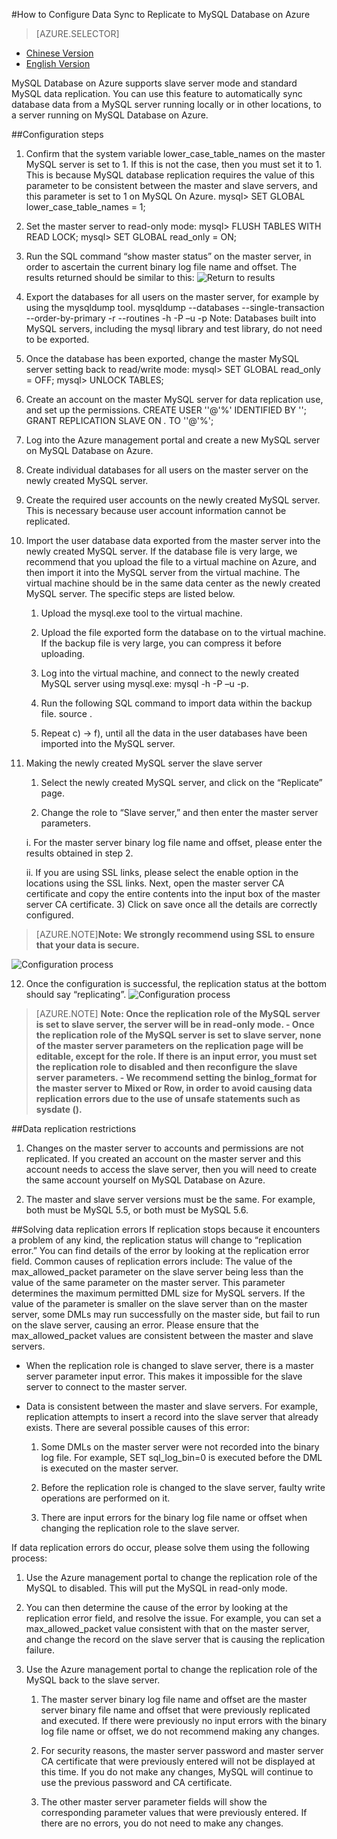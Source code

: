<properties linkid="" urlDisplayName="" pageTitle="How to Configure Data Sync to Replicate to MySQL Database on Azure – Azure Cloud" metaKeywords="Azure 云,技术文档,文档与资源,MySQL,数据库,服务限制,数据复制，Azure MySQL, MySQL PaaS,Azure MySQL PaaS, Azure MySQL Service, Azure RDS" description="Helps you to understand how to use the data sync function to replicate local MySQL instances to the cloud." metaCanonical="" services="MySQL" documentationCenter="Services" title="" authors="" solutions="" manager="" editor="" />

<tags ms.service="mysql" ms.date="" wacn.date="09/16/2015"/>

#How to Configure Data Sync to Replicate to MySQL Database on Azure
> [AZURE.SELECTOR]
- [Chinese Version](/documentation/articles/mysql-database-data-replication)
- [English Version](/documentation/articles/mysql-database-enus-data-replication)

MySQL Database on Azure supports slave server mode and standard MySQL data replication. You can use this feature to automatically sync database data from a MySQL server running locally or in other locations, to a server running on MySQL Database on Azure.

##Configuration steps
1.	Confirm that the system variable lower_case_table_names on the master MySQL server is set to 1. If this is not the case, then you must set it to 1. This is because MySQL database replication requires the value of this parameter to be consistent between the master and slave servers, and this parameter is set to 1 on MySQL On Azure. mysql> SET GLOBAL lower_case_table_names = 1;
2.	Set the master server to read-only mode: mysql> FLUSH TABLES WITH READ LOCK; mysql> SET GLOBAL read_only = ON;
3.	Run the SQL command “show master status” on the master server, in order to ascertain the current binary log file name and offset. The results returned should be similar to this: ![Return to results](./media/mysql-database-data-replication/packet.png)

4.	Export the databases for all users on the master server, for example by using the mysqldump tool. mysqldump --databases <database name> --single-transaction --order-by-primary -r <backup file name> --routines -h<server address> -P<port number> –u<username> -p<password> Note: Databases built into MySQL servers, including the mysql library and test library, do not need to be exported.
5.	Once the database has been exported, change the master MySQL server setting back to read/write mode: mysql> SET GLOBAL read_only = OFF; mysql> UNLOCK TABLES;  
6.	Create an account on the master MySQL server for data replication use, and set up the permissions. CREATE USER '<your user>'@'%' IDENTIFIED BY '<your password>'; GRANT REPLICATION SLAVE ON *.* TO '<your user>'@'%';
7.	Log into the Azure management portal and create a new MySQL server on MySQL Database on Azure.
8.	Create individual databases for all users on the master server on the newly created MySQL server.
9.	Create the required user accounts on the newly created MySQL server. This is necessary because user account information cannot be replicated.
10.	Import the user database data exported from the master server into the newly created MySQL server. If the database file is very large, we recommend that you upload the file to a virtual machine on Azure, and then import it into the MySQL server from the virtual machine. The virtual machine should be in the same data center as the newly created MySQL server. The specific steps are listed below.

	1) Upload the mysql.exe tool to the virtual machine.

	2) Upload the file exported form the database on to the virtual machine. If the backup file is very large, you can compress it before uploading.

	3) Log into the virtual machine, and connect to the newly created MySQL server using mysql.exe: mysql -h<server address> -P<port number> –u<username> -p<password>.

	4) Run the following SQL command to import data within the backup file. source <backup file name>.

	5) Repeat c) -> f), until all the data in the user databases have been imported into the MySQL server.

11.	Making the newly created MySQL server the slave server

	1) Select the newly created MySQL server, and click on the “Replicate” page.

	2) Change the role to “Slave server,” and then enter the master server parameters.

	i. For the master server binary log file name and offset, please enter the results obtained in step 2.

	ii. If you are using SSL links, please select the enable option in the locations using the SSL links. Next, open the master server CA certificate and copy the entire contents into the input box of the master server CA certificate. 3) Click on save once all the details are correctly configured.

>[AZURE.NOTE]**Note: We strongly recommend using SSL to ensure that your data is secure.**

![Configuration process](./media/mysql-database-data-replication/replicationsetting.png)


12.	Once the configuration is successful, the replication status at the bottom should say “replicating”. ![Configuration process](./media/mysql-database-data-replication/replicationstatus.png)

>[AZURE.NOTE] **Note: Once the replication role of the MySQL server is set to slave server, the server will be in read-only mode. - Once the replication role of the MySQL server is set to slave server, none of the master server parameters on the replication page will be editable, except for the role. If there is an input error, you must set the replication role to disabled and then reconfigure the slave server parameters. - We recommend setting the binlog_format for the master server to Mixed or Row, in order to avoid causing data replication errors due to the use of unsafe statements such as sysdate ().**


##Data replication restrictions
1. Changes on the master server to accounts and permissions are not replicated. If you created an account on the master server and this account needs to access the slave server, then you will need to create the same account yourself on MySQL Database on Azure.

2. The master and slave server versions must be the same. For example, both must be MySQL 5.5, or both must be MySQL 5.6.

##Solving data replication errors
If replication stops because it encounters a problem of any kind, the replication status will change to “replication error.” You can find details of the error by looking at the replication error field. Common causes of replication errors include: The value of the max_allowed_packet parameter on the slave server being less than the value of the same parameter on the master server. This parameter determines the maximum permitted DML size for MySQL servers. If the value of the parameter is smaller on the slave server than on the master server, some DMLs may run successfully on the master side, but fail to run on the slave server, causing an error. Please ensure that the max_allowed_packet values are consistent between the master and slave servers.

- When the replication role is changed to slave server, there is a master server parameter input error. This makes it impossible for the slave server to connect to the master server.

- Data is consistent between the master and slave servers. For example, replication attempts to insert a record into the slave server that already exists. There are several possible causes of this error:

	1) Some DMLs on the master server were not recorded into the binary log file. For example, SET sql_log_bin=0 is executed before the DML is executed on the master server.

	2) Before the replication role is changed to the slave server, faulty write operations are performed on it.

	3) There are input errors for the binary log file name or offset when changing the replication role to the slave server.

If data replication errors do occur, please solve them using the following process:

1.	Use the Azure management portal to change the replication role of the MySQL to disabled. This will put the MySQL in read-only mode.

2.	You can then determine the cause of the error by looking at the replication error field, and resolve the issue. For example, you can set a max_allowed_packet value consistent with that on the master server, and change the record on the slave server that is causing the replication failure.

3.	Use the Azure management portal to change the replication role of the MySQL back to the slave server.


	1) The master server binary log file name and offset are the master server binary file name and offset that were previously replicated and executed. If there were previously no input errors with the binary log file name or offset, we do not recommend making any changes.

	2) For security reasons, the master server password and master server CA certificate that were previously entered will not be displayed at this time. If you do not make any changes, MySQL will continue to use the previous password and CA certificate.

	3) The other master server parameter fields will show the corresponding parameter values that were previously entered. If there are no errors, you do not need to make any changes.

